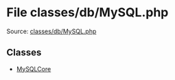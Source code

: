 File classes/db/MySQL.php
=========

Source: [classes/db/MySQL.php](https://github.com/PrestaShop/PrestaShop/blob/1.5.0.3/classes/db/MySQL.php)


Classes
-------

* [MySQLCore](class.MySQLCore.md)

